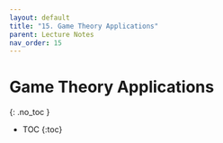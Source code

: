 ```yaml
---
layout: default
title: "15. Game Theory Applications"
parent: Lecture Notes
nav_order: 15
---
```


# Game Theory Applications
{: .no_toc }

- TOC
{:toc}

